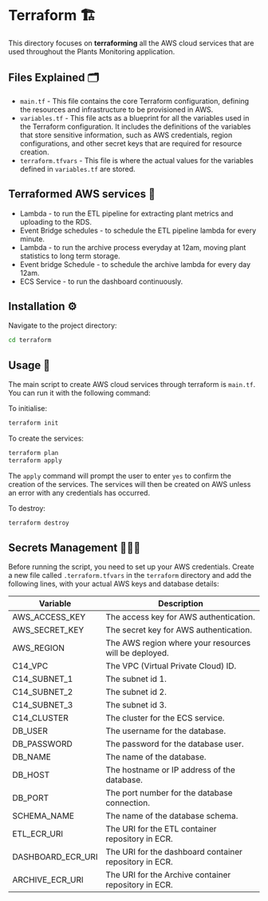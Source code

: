 # Terraform 🏗️

This directory focuses on **terraforming** all the AWS cloud services that are used throughout the Plants Monitoring application.

## Files Explained 🗂️
* `main.tf` - This file contains the core Terraform configuration, defining the resources and infrastructure to be provisioned in AWS.  
* `variables.tf` - This file acts as a blueprint for all the variables used in the Terraform configuration. It includes the definitions of the variables that store sensitive information, such as AWS credentials, region configurations, and other secret keys that are required for resource creation. 
* `terraform.tfvars` - This file is where the actual values for the variables defined in `variables.tf` are stored.


## Terraformed AWS services 💼
* Lambda - to run the ETL pipeline for extracting plant metrics and uploading to the RDS. 
* Event Bridge schedules - to schedule the ETL pipeline lambda for every minute.
* Lambda - to run the archive process everyday at 12am, moving plant statistics to long term storage.
* Event bridge Schedule - to schedule the archive lambda for every day 12am. 
* ECS Service - to run the dashboard continuously.

## Installation ⚙️

Navigate to the project directory:
```bash
cd terraform
```

## Usage 🔄 
The main script to create AWS cloud services through terraform is `main.tf`. You can run it with the following command:

To initialise: 
```bash
terraform init 
```

To create the services:
```bash
terraform plan
terraform apply 
```
The ```apply``` command will prompt the user to enter ```yes``` to confirm the creation of the services. The services will then be created on AWS unless an error with any credentials has occurred. 

To destroy:
```bash
terraform destroy
```

## Secrets Management 🕵🏽‍♂️

Before running the script, you need to set up your AWS credentials. Create a new file called `.terraform.tfvars` in the `terraform` directory and add the following lines, with your actual AWS keys and database details:

| Variable          | Description                                            |
|-------------------|--------------------------------------------------------|
| AWS_ACCESS_KEY    | The access key for AWS authentication.                 |
| AWS_SECRET_KEY    | The secret key for AWS authentication.                 |
| AWS_REGION        | The AWS region where your resources will be deployed.  |
| C14_VPC           | The VPC (Virtual Private Cloud) ID.                    |
| C14_SUBNET_1      | The subnet id 1.                                       |
| C14_SUBNET_2      | The subnet id 2.                                       |
| C14_SUBNET_3      | The subnet id 3.                                       |
| C14_CLUSTER       | The cluster for the ECS service.                       |
| DB_USER           | The username for the database.                         |
| DB_PASSWORD       | The password for the database user.                    |
| DB_NAME           | The name of the database.                              |
| DB_HOST           | The hostname or IP address of the database.            |
| DB_PORT           | The port number for the database connection.           |
| SCHEMA_NAME       | The name of the database schema.                       |
| ETL_ECR_URI       | The URI for the ETL container repository in ECR.       |
| DASHBOARD_ECR_URI | The URI for the dashboard container repository in ECR. |
| ARCHIVE_ECR_URI   | The URI for the Archive container repository in ECR.   |


